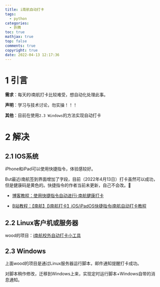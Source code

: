 ```yaml
---
title: i南航自动打卡
tags:
  - python
categories:
  - 折腾
toc: true
mathjax: true
top: false
comments: true
copyright: true
date: 2022-04-13 12:17:36
---
```


# 1 引言

**需求**：每天的i南航打卡比较难受，想自动化处理此事。

**声明**：学习与技术讨论，勿实操！！！

**其他**：目前在使用`2.3 Windows`的方法实现自动打卡

# 2 解决

## 2.1  IOS系统

iPhone和iPad可以使用快捷指令，体验感较好。

But最近i南航签到界面增加了字段，目前（2022年4月13日）打卡虽然可以成功，但是健康码是黄色的。快捷指令的作者当前未更新，自己不会改。🥦

* [博客教程：使用快捷指令自动进行i·南航健康打卡](https://blog.cvvv.me/posts/a67c.html)

* [B站教程：【南航】【i南航打卡】iOS/iPadOS快捷指令i南航自动打卡教程](https://www.bilibili.com/video/BV1CY41137Af)

## 2.2 Linux客户机或服务器

wood的项目：[i南航校外自动打卡小工具](https://github.com/Wood1314/inuaa)

## 2.3 Windows

上面wood的项目是通过Linux服务器运行脚本，邮件通知提醒打卡成功。

对脚本稍作修改，迁移到Windows上来，实现定时运行脚本+Windows自带的消息通知。




